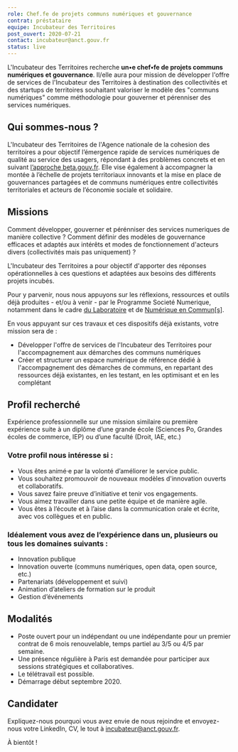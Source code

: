 ```yaml
---
role: Chef.fe de projets communs numériques et gouvernance
contrat: préstataire
equipe: Incubateur des Territoires
post_ouvert: 2020-07-21
contact: incubateur@anct.gouv.fr
status: live
---
```


L'Incubateur des Territoires recherche **un•e chef•fe de projets communs numériques et gouvernance**. Il/elle aura pour mission de développer l'offre de services de l'Incubateur des Territoires à destination des collectivités et des startups de territoires souhaitant valoriser le modèle des "communs numériques" comme méthodologie pour gouverner et pérenniser des services numériques.

## Qui sommes-nous ?

L'Incubateur des Territoires de l'Agence nationale de la cohesion des territoires a pour objectif l’émergence rapide de services numériques de qualité au service des usagers, répondant à des problèmes concrets et en suivant [l’approche beta.gouv.fr](https://beta.gouv.fr/approche/). Elle vise également à accompagner la montée à l’échelle de projets territoriaux innovants et la mise en place de gouvernances partagées et de communs numériques entre collectivités territoriales et acteurs de l’économie sociale et solidaire.

## Missions

Comment développer, gouverner et pérénniser des services numeriques de manière collective ? Comment définir des modèles de gouvernance efficaces et adaptés aux intérêts et modes de fonctionnement d'acteurs divers (collectivités mais pas uniquement) ? 

L'Incubateur des Territoires a pour objectif d'apporter des réponses opérationnelles à ces questions et adaptées aux besoins des différents projets incubés. 

Pour y parvenir, nous nous appuyons sur les réflexions, ressources et outils déjà produites - et/ou à venir -  par le Programme Societé Numerique, notamment dans le cadre [du Laboratoire](https://labo.societenumerique.gouv.fr/) et de [Numérique en Commun[s]](https://participer.numerique-en-commun.fr/).

En vous appuyant sur ces travaux et ces dispositifs déjà existants, votre mission sera de : 
* Développer l'offre de services de l'Incubateur des Territoires pour l'accompagnement aux démarches des communs numériques
* Créer et structurer un espace numérique de référence dédié à l'accompagnement des démarches de communs, en repartant des ressources déjà existantes, en les testant, en les optimisant et en les complétant 

## Profil recherché
Expérience professionnelle sur une mission similaire ou première expérience suite à un diplôme d’une grande école (Sciences Po, Grandes écoles de commerce, IEP) ou d’une faculté (Droit, IAE, etc.)

### Votre profil nous intéresse si :
- Vous êtes animé·e par la volonté d’améliorer le service public.
- Vous souhaitez promouvoir de nouveaux modèles d'innovation ouverts et collaboratifs.
- Vous savez faire preuve d’initiative et tenir vos engagements.
- Vous aimez travailler dans une petite équipe et de manière agile.
- Vous êtes à l’écoute et à l’aise dans la communication orale et écrite, avec vos collègues et en public.

### Idéalement vous avez de l’expérience dans un, plusieurs ou tous les domaines suivants :

- Innovation publique
- Innovation ouverte (communs numériques, open data, open source, etc.)
- Partenariats (développement et suivi)
- Animation d’ateliers de formation sur le produit
- Gestion d’événements 

## Modalités

- Poste ouvert pour un indépendant ou une indépendante pour un premier contrat de 6 mois renouvelable, temps partiel au 3/5 ou 4/5 par semaine. 
- Une présence régulière à Paris est demandée pour participer aux sessions stratégiques et collaboratives. 
- Le télétravail est possible. 
- Démarrage début septembre 2020.

## Candidater

Expliquez-nous pourquoi vous avez envie de nous rejoindre et envoyez-nous votre LinkedIn, CV, le tout à incubateur@anct.gouv.fr.

À bientôt !
